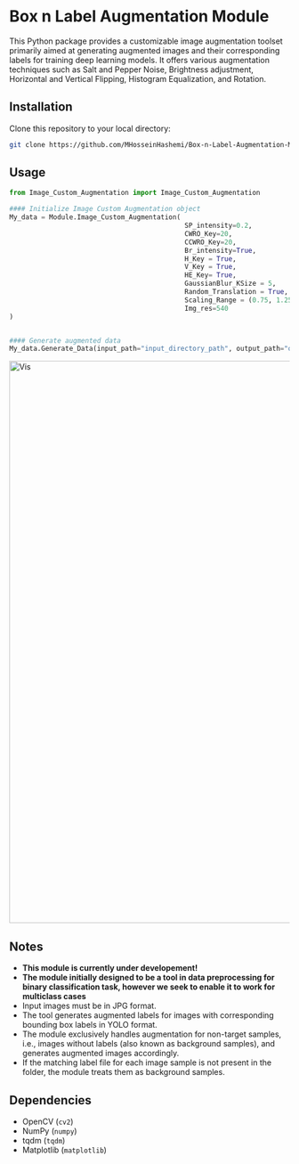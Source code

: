 # Box n Label Augmentation Module
This Python package provides a customizable image augmentation toolset primarily aimed at generating augmented images and their corresponding labels for training deep learning models. It offers various augmentation techniques such as Salt and Pepper Noise, Brightness adjustment, Horizontal and Vertical Flipping, Histogram Equalization, and Rotation.

## Installation
Clone this repository to your local directory:
```bash
git clone https://github.com/MHosseinHashemi/Box-n-Label-Augmentation-Module.git
```

## Usage

```python
from Image_Custom_Augmentation import Image_Custom_Augmentation

#### Initialize Image Custom Augmentation object
My_data = Module.Image_Custom_Augmentation(
                                            SP_intensity=0.2,             # Salt and Pepper Intensity
                                            CWRO_Key=20,                  # CW Rotation Degree
                                            CCWRO_Key=20,                 # CCW Rotation Degree
                                            Br_intensity=True,            # Brightness Intensity
                                            H_Key = True,                 # Horizontal Flip
                                            V_Key = True,                 # Vertical Flip
                                            HE_Key= True,                 # Histogram Equalization
                                            GaussianBlur_KSize = 5,       # Gaussian Blur (Kernel Size, Kernel Size)
                                            Random_Translation = True,    # Random Translation (Shifting)
                                            Scaling_Range = (0.75, 1.25), # Random Scaling Range (Upscaling and Downscaling)
                                            Img_res=540                   # Image Resolution
)


#### Generate augmented data
My_data.Generate_Data(input_path="input_directory_path", output_path="output_directory_path")
```


<img width="1010" alt="Vis" src="https://github.com/user-attachments/assets/f21f386b-0782-473c-b5ad-edb6c6555ccc" />


## Notes

- **This module is currently under developement!**
- **The module initially designed to be a tool in data preprocessing for binary classification task, however we seek to enable it to work for multiclass cases**
- Input images must be in JPG format.
- The tool generates augmented labels for images with corresponding bounding box labels in YOLO format.
- The module exclusively handles augmentation for non-target samples, i.e., images without labels (also known as background samples), and generates augmented images accordingly.
- If the matching label file for each image sample is not present in the folder, the module treats them as background samples.

  
## Dependencies

- OpenCV (`cv2`)
- NumPy (`numpy`)
- tqdm (`tqdm`)
- Matplotlib (`matplotlib`)

